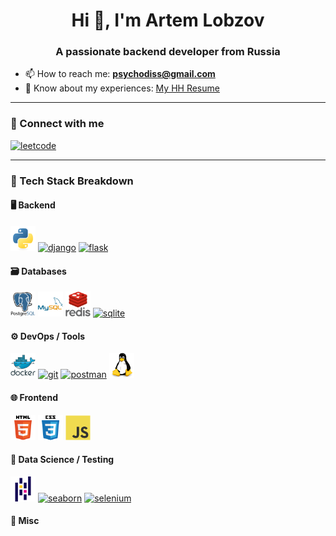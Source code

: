 <h1 align="center">Hi 👋, I'm Artem Lobzov</h1>
<h3 align="center">A passionate backend developer from Russia</h3>

- 📫 How to reach me: **psychodiss@gmail.com**
- 📄 Know about my experiences: [My HH Resume](https://kaluga.hh.ru/resume/ed974f30ff0ecbaa870039ed1f494e39716d39)

---

### 🧠 Connect with me

<p align="left">
  <a href="https://leetcode.com/u/psycho_diss/" target="_blank">
    <img src="https://raw.githubusercontent.com/rahuldkjain/github-profile-readme-generator/master/src/images/icons/Social/leet-code.svg" alt="leetcode" width="30" />
  </a>
</p>

---

### 🧰 Tech Stack Breakdown

#### 🖥️ Backend

<p align="left">
  <a href="https://www.python.org"><img src="https://raw.githubusercontent.com/devicons/devicon/master/icons/python/python-original.svg" alt="python" width="40" /></a>
  <a href="https://www.djangoproject.com/"><img src="https://cdn.worldvectorlogo.com/logos/django.svg" alt="django" width="40" /></a>
  <a href="https://flask.palletsprojects.com/"><img src="https://www.vectorlogo.zone/logos/pocoo_flask/pocoo_flask-icon.svg" alt="flask" width="40" /></a>
</p>

#### 🗃️ Databases

<p align="left">
  <a href="https://www.postgresql.org"><img src="https://raw.githubusercontent.com/devicons/devicon/master/icons/postgresql/postgresql-original-wordmark.svg" alt="postgresql" width="40" /></a>
  <a href="https://www.mysql.com/"><img src="https://raw.githubusercontent.com/devicons/devicon/master/icons/mysql/mysql-original-wordmark.svg" alt="mysql" width="40" /></a>
  <a href="https://redis.io"><img src="https://raw.githubusercontent.com/devicons/devicon/master/icons/redis/redis-original-wordmark.svg" alt="redis" width="40" /></a>
  <a href="https://www.sqlite.org/"><img src="https://www.vectorlogo.zone/logos/sqlite/sqlite-icon.svg" alt="sqlite" width="40" /></a>
</p>

#### ⚙️ DevOps / Tools

<p align="left">
  <a href="https://www.docker.com/"><img src="https://raw.githubusercontent.com/devicons/devicon/master/icons/docker/docker-original-wordmark.svg" alt="docker" width="40" /></a>
  <a href="https://git-scm.com/"><img src="https://www.vectorlogo.zone/logos/git-scm/git-scm-icon.svg" alt="git" width="40" /></a>
  <a href="https://postman.com"><img src="https://www.vectorlogo.zone/logos/getpostman/getpostman-icon.svg" alt="postman" width="40" /></a>
  <a href="https://www.linux.org/"><img src="https://raw.githubusercontent.com/devicons/devicon/master/icons/linux/linux-original.svg" alt="linux" width="40" /></a>
</p>

#### 🌐 Frontend

<p align="left">
  <a href="https://developer.mozilla.org/en-US/docs/Web/HTML"><img src="https://raw.githubusercontent.com/devicons/devicon/master/icons/html5/html5-original-wordmark.svg" alt="html5" width="40" /></a>
  <a href="https://www.w3schools.com/css/"><img src="https://raw.githubusercontent.com/devicons/devicon/master/icons/css3/css3-original-wordmark.svg" alt="css3" width="40" /></a>
  <a href="https://developer.mozilla.org/en-US/docs/Web/JavaScript"><img src="https://raw.githubusercontent.com/devicons/devicon/master/icons/javascript/javascript-original.svg" alt="javascript" width="40" /></a>
</p>

#### 🧪 Data Science / Testing

<p align="left">
  <a href="https://pandas.pydata.org/"><img src="https://raw.githubusercontent.com/devicons/devicon/2ae2a900d2f041da66e950e4d48052658d850630/icons/pandas/pandas-original.svg" alt="pandas" width="40" /></a>
  <a href="https://seaborn.pydata.org/"><img src="https://seaborn.pydata.org/_images/logo-mark-lightbg.svg" alt="seaborn" width="40" /></a>
  <a href="https://www.selenium.dev"><img src="https://raw.githubusercontent.com/detain/svg-logos/780f25886640cef088af994181646db2f6b1a3f8/svg/selenium-logo.svg" alt="selenium" width="40" /></a>
</p>

#### 🔧 Misc

<p align="left">
  <a href="https://www.gnu.org/software/bash/"><img src="http
